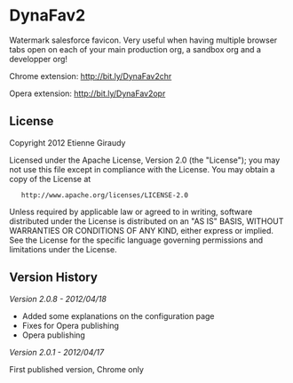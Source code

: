 DynaFav2
============================================

Watermark salesforce favicon.
Very useful when having multiple browser tabs open on each of your main production org, a sandbox org and a developper org!

Chrome extension: http://bit.ly/DynaFav2chr

Opera extension: http://bit.ly/DynaFav2opr


License
-------
 Copyright 2012 Etienne Giraudy

   Licensed under the Apache License, Version 2.0 (the "License");
   you may not use this file except in compliance with the License.
   You may obtain a copy of the License at

       http://www.apache.org/licenses/LICENSE-2.0

   Unless required by applicable law or agreed to in writing, software
   distributed under the License is distributed on an "AS IS" BASIS,
   WITHOUT WARRANTIES OR CONDITIONS OF ANY KIND, either express or implied.
   See the License for the specific language governing permissions and
   limitations under the License.



Version History
---------------

*Version 2.0.8 - 2012/04/18*

- Added some explanations on the configuration page
- Fixes for Opera publishing
- Opera publishing

*Version 2.0.1 - 2012/04/17*

First published version, Chrome only
